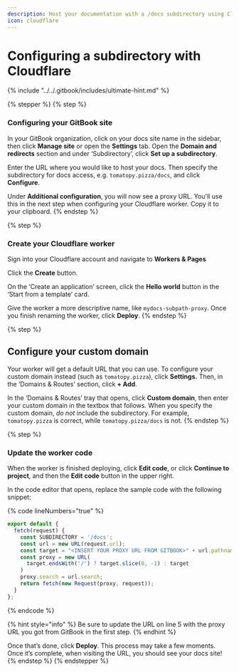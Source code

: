 ```yaml
---
description: Host your documentation with a /docs subdirectory using Cloudflare
icon: cloudflare
---
```


# Configuring a subdirectory with Cloudflare

{% include "../../.gitbook/includes/ultimate-hint.md" %}

{% stepper %}
{% step %}
### Configuring your GitBook site

In your GitBook organization, click on your docs site name in the sidebar, then click **Manage site** or open the **Settings** tab. Open the **Domain and redirects** section and under ‘Subdirectory’, click **Set up a subdirectory**.

Enter the URL where you would like to host your docs. Then specify the subdirectory for docs access, e.g. `tomatopy.pizza/docs`, and click **Configure**.

Under **Additional configuration**, you will now see a proxy URL. You'll use this in the next step when configuring your Cloudflare worker. Copy it to your clipboard.
{% endstep %}

{% step %}
### Create your Cloudflare worker

Sign into your Cloudflare account and navigate to **Workers & Pages**

Click the **Create** button.&#x20;

On the ‘Create an application’ screen, click the **Hello world** button in the ‘Start from a template’ card.

Give the worker a more descriptive name, like `mydocs-subpath-proxy`. Once you finish renaming the worker, click **Deploy**.&#x20;
{% endstep %}

{% step %}
## Configure your custom domain

Your worker will get a default URL that you can use. To configure your custom domain instead (such as `tomatopy.pizza`), click **Settings.** Then, in the ‘Domains & Routes’ section, click **+ Add**.

In the ‘Domains & Routes’ tray that opens, click **Custom domain**, then enter your custom domain in the textbox that follows. When you specify the custom domain, _do not_ include the subdirectory. For example, `tomatopy.pizza` is correct, while `tomatopy.pizza/docs` is not.&#x20;
{% endstep %}

{% step %}
### Update the worker code

When the worker is finished deploying, click **Edit code**, or click **Continue to project**, and then the **Edit code** button in the upper right.&#x20;

In the code editor that opens, replace the sample code with the following snippet:

{% code lineNumbers="true" %}
```javascript
export default {
  fetch(request) { 
    const SUBDIRECTORY = '/docs';
    const url = new URL(request.url);
    const target = "<INSERT YOUR PROXY URL FROM GITBOOK>" + url.pathname.slice(SUBDIRECTORY.length);
    const proxy = new URL(
      target.endsWith('/') ? target.slice(0, -1) : target 
    )
    proxy.search = url.search;
    return fetch(new Request(proxy, request));
  }
};
```
{% endcode %}

{% hint style="info" %}
Be sure to update the URL on line 5 with the proxy URL you got from GitBook in the first step.
{% endhint %}

Once that’s done, click **Deploy**. This process may take a few moments. Once it’s complete, when visiting the URL, you should see your docs site!
{% endstep %}
{% endstepper %}
